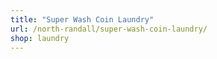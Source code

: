 ```yaml
---
title: "Super Wash Coin Laundry"
url: /north-randall/super-wash-coin-laundry/
shop: laundry
---
```

